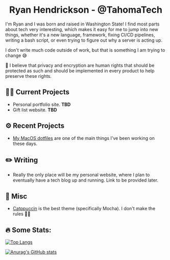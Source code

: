 <div align="center">
  <h1>Ryan Hendrickson - @TahomaTech</h1>
</div>

I'm Ryan and I was born and raised in Washington State! I find most parts about tech very interesting, which makes it easy for me to jump into new things, whether it's a new language, framework, fixing CI/CD pipelines, writing a bash script, or even trying to figure out why a server is acting up. 

I don't write much code outside of work, but that is something I am trying to change 😅

:speech_balloon: I believe that privacy and encryption are human rights that should be protected as such and should be implemented in every product to help preserve these rights.

## 👨‍💻 Current Projects
- Personal portfolio site. **TBD**
- Gift list website. **TBD**

## ⚙ Recent Projects
- [My MacOS dotfiles](https://github.com/TahomaTech/dotfiles-macos) are one of the main things I've been working on these days.

## ✏️ Writing
- Really the only place will be my personal website, where I plan to eventually have a tech blog up and running. Link to be provided later.

## 🌌 Misc
- [Catppuccin](https://github.com/catppuccin/catppuccin) is the best theme (specifically Mocha). I don't make the rules 🤷‍♂️

## :fire: Some Stats:
[![Top Langs](https://github-readme-stats.vercel.app/api/top-langs/?username=TahomaTech&layout=compact&theme=github_dark)](https://github.com/anuraghazra/github-readme-stats)

[![Anurag's GitHub stats](https://github-readme-stats.vercel.app/api?username=TahomaTech&count_private=true&show_icons=true&theme=github_dark)](https://github.com/anuraghazra/github-readme-stats)
